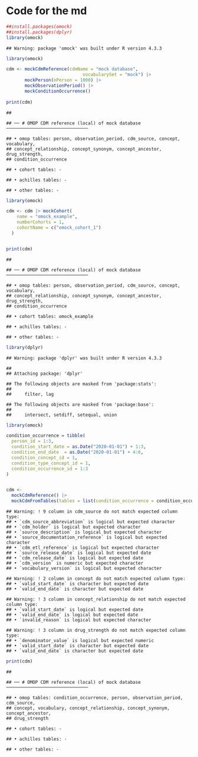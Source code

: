 Code for the md
================

``` r
##install.packages(omock)
##install.packages(dplyr)
library(omock)
```

    ## Warning: package 'omock' was built under R version 4.3.3

``` r
library(omock)

cdm <- mockCdmReference(cdmName = "mock database",
                             vocabularySet = "mock") |>
       mockPerson(nPerson = 1000) |> 
       mockObservationPeriod() |>
       mockConditionOccurrence()
                             
print(cdm)
```

    ## 

    ## ── # OMOP CDM reference (local) of mock database ───────────────────────────────

    ## • omop tables: person, observation_period, cdm_source, concept, vocabulary,
    ## concept_relationship, concept_synonym, concept_ancestor, drug_strength,
    ## condition_occurrence

    ## • cohort tables: -

    ## • achilles tables: -

    ## • other tables: -

``` r
library(omock)

cdm <- cdm |> mockCohort(
    name = "omock_example",
    numberCohorts = 1,
    cohortName = c("omock_cohort_1")
  )


print(cdm)
```

    ## 

    ## ── # OMOP CDM reference (local) of mock database ───────────────────────────────

    ## • omop tables: person, observation_period, cdm_source, concept, vocabulary,
    ## concept_relationship, concept_synonym, concept_ancestor, drug_strength,
    ## condition_occurrence

    ## • cohort tables: omock_example

    ## • achilles tables: -

    ## • other tables: -

``` r
library(dplyr)
```

    ## Warning: package 'dplyr' was built under R version 4.3.3

    ## 
    ## Attaching package: 'dplyr'

    ## The following objects are masked from 'package:stats':
    ## 
    ##     filter, lag

    ## The following objects are masked from 'package:base':
    ## 
    ##     intersect, setdiff, setequal, union

``` r
library(omock)

condition_occurrence = tibble(
  person_id = 1:3,
  condition_start_date = as.Date("2020-01-01") + 1:3,
  condition_end_date  = as.Date("2020-01-01") + 4:6,
  condition_concept_id = 1,
  condition_type_concept_id = 1,
  condition_occurrence_id = 1:3
)


cdm <-
  mockCdmReference() |> 
  mockCdmFromTables(tables = list(condition_occurrence = condition_occurrence))
```

    ## Warning: ! 9 column in cdm_source do not match expected column type:
    ## • `cdm_source_abbreviation` is logical but expected character
    ## • `cdm_holder` is logical but expected character
    ## • `source_description` is logical but expected character
    ## • `source_documentation_reference` is logical but expected character
    ## • `cdm_etl_reference` is logical but expected character
    ## • `source_release_date` is logical but expected date
    ## • `cdm_release_date` is logical but expected date
    ## • `cdm_version` is numeric but expected character
    ## • `vocabulary_version` is logical but expected character

    ## Warning: ! 2 column in concept do not match expected column type:
    ## • `valid_start_date` is character but expected date
    ## • `valid_end_date` is character but expected date

    ## Warning: ! 3 column in concept_relationship do not match expected column type:
    ## • `valid_start_date` is logical but expected date
    ## • `valid_end_date` is logical but expected date
    ## • `invalid_reason` is logical but expected character

    ## Warning: ! 3 column in drug_strength do not match expected column type:
    ## • `denominator_value` is logical but expected numeric
    ## • `valid_start_date` is character but expected date
    ## • `valid_end_date` is character but expected date

``` r
print(cdm)
```

    ## 

    ## ── # OMOP CDM reference (local) of mock database ───────────────────────────────

    ## • omop tables: condition_occurrence, person, observation_period, cdm_source,
    ## concept, vocabulary, concept_relationship, concept_synonym, concept_ancestor,
    ## drug_strength

    ## • cohort tables: -

    ## • achilles tables: -

    ## • other tables: -
